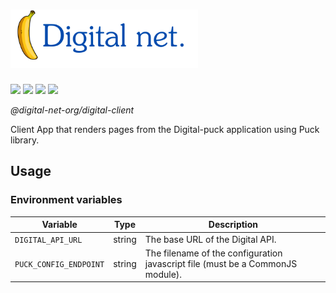 <h1>
    <img width="300" src="https://raw.githubusercontent.com/digital-net-org/.github/refs/heads/master/assets/logo_v2025.svg">
</h1>
<div justify="center">
    <a href="https://www.docker.com/"><img src="https://img.shields.io/badge/Docker-blue.svg?color=1d63ed"></a>
    <a href="https://www.typescriptlang.org/"><img src="https://img.shields.io/badge/Typescript-blue.svg?color=3178c6"></a>
    <a href="https://nextjs.org/docs"><img src="https://img.shields.io/badge/NextJS-black.svg"></a>
    <a href="https://puckeditor.com/"><img src="https://img.shields.io/badge/Puck-black.svg?color=111111"></a>
</div>

_@digital-net-org/digital-client_

Client App that renders pages from the Digital-puck application using Puck library.

## Usage

### Environment variables

| Variable               | Type   | Description                                                                    |
| ---------------------- | ------ | ------------------------------------------------------------------------------ |
| `DIGITAL_API_URL`      | string | The base URL of the Digital API.                                               |
| `PUCK_CONFIG_ENDPOINT` | string | The filename of the configuration javascript file (must be a CommonJS module). |
